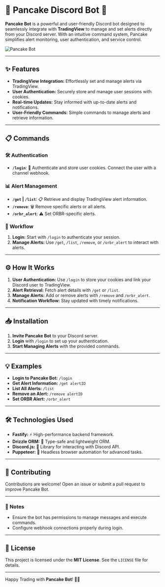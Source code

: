 # 🥞 Pancake Discord Bot 🚀

**Pancake Bot** is a powerful and user-friendly Discord bot designed to seamlessly integrate with **TradingView** to manage and set alerts directly from your Discord server. With an intuitive command system, Pancake simplifies alert monitoring, user authentication, and service control.

![Pancake Bot](https://encrypted-tbn0.gstatic.com/images?q=tbn:ANd9GcTExqxRATJj7WIJbB3FmdJAA-GykdJjWnivkw&s)

---

## ✨ **Features**

- **TradingView Integration:** Effortlessly set and manage alerts via TradingView.
- **User Authentication:** Securely store and manage user sessions with cookies.
- **Real-time Updates:** Stay informed with up-to-date alerts and notifications.
- **User-Friendly Commands:** Simple commands to manage alerts and retrieve information.

---

## 📋 **Commands**

### 🛠 **Authentication**

- **`/login`**: 🔑 Authenticate and store user cookies. Connect the user with a channel webhook.

### 📊 **Alert Management**

- **`/get` | `/list`**: 📋 Retrieve and display TradingView alert information.
- **`/remove`**: 🗑 Remove specific alerts or all alerts.
- **`/orbr_alert`**: ⚠️ Set ORBR-specific alerts.

### 🔄 **Workflow**

1. **Login:** Start with `/login` to authenticate your session.
2. **Manage Alerts:** Use `/get`, `/list`, `/remove`, or `/orbr_alert` to interact with alerts.

---

## ⚙️ **How It Works**

1. **User Authentication:** Use `/login` to store your cookies and link your Discord user to TradingView.
2. **Alert Retrieval:** Fetch alert details with `/get` or `/list`.
3. **Manage Alerts:** Add or remove alerts with `/remove` and `/orbr_alert`.
4. **Notification Workflow:** Stay updated with timely notifications.

---

## 📥 **Installation**

1. **Invite Pancake Bot** to your Discord server.
2. **Login** with `/login` to set up your authentication.
3. **Start Managing Alerts** with the provided commands.

---

## 💡 **Examples**

- **Login to Pancake Bot:** `/login`
- **Get Alert Information:** `/get alertID`
- **List All Alerts:** `/list`
- **Remove an Alert:** `/remove alertID`
- **Set ORBR Alert:** `/orbr_alert`

---

## 🛠 **Technologies Used**

- **Fastify:** ⚡ High-performance backend framework.
- **Drizzle ORM:** 💾 Type-safe and lightweight ORM.
- **Discord.js:** 🤖 Library for interacting with Discord API.
- **Puppeteer:** 📸 Headless browser automation for advanced tasks.

---

## 🤝 **Contributing**

Contributions are welcome! Open an issue or submit a pull request to improve Pancake Bot.

---

### 🔔 **Notes**

- Ensure the bot has permissions to manage messages and execute commands.
- Configure webhook connections properly during login.

---

## 📄 **License**

This project is licensed under the **MIT License**. See the `LICENSE` file for details.

---

Happy Trading with **Pancake Bot**! 🥞🎉
